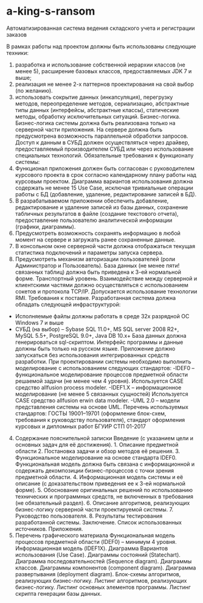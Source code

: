 # a-king-s-ransom
Автоматизированная система ведения складского учета и регистрации заказов

В рамках работы над проектом должны быть использованы следующие техники:
1)	разработка и использование собственной иерархии классов (не менее 5), расширение базовых классов, предоставляемых JDK 7 и выше;
2)	реализация не менее 2-х паттернов проектирования на свой выбор (по желанию).
3)	использовать сокрытие данных (инкапсуляция), перегрузку методов, переопределение методов, сериализацию, абстрактные типы данных (интерфейсы, абстрактные классы), статические методы, обработку исключительных ситуаций. 
Бизнес-логика. Бизнес-логика системы должна быть реализована только на серверной части приложения. На сервере должна быть предусмотрена возможность параллельной обработки запросов. Доступ к данным в СУБД должен осуществляться через драйвер, предоставляемый производителем СУБД или через использование специальных технологий. 
Обязательные требования к функционалу системы: 
1)	Функционал приложения должен быть согласован с руководителем курсового проекта в срок согласно календарному плану работы над курсовым проектом. Диаграмма вариантов использования должна содержать не менее 15 Use Case, исключая тривиальные операции работы с БД (добавление, удаление, редактирование записей в БД).
2)	В разрабатываемом приложении обеспечить добавление, редактирование и удаление записей из базы данных, сохранение табличных результатов в файле (создание текстового отчета), предоставление пользователю аналитической информации (графики, диаграммы).
3)	Предусмотреть возможность сохранять информацию в любой момент на сервере и загружать ранее сохраненные данные.
4)	В консольном окне серверной части должна отображаться текущая статистика подключений и параметры запуска сервера.
5)	Предусмотреть механизм авторизации пользователей (роли Администратор и Пользователь).
База данных (не менее пяти! связанных таблиц) должна быть приведена к 3-ей нормальной форме.
Транспортный уровень. Взаимодействие между серверной и клиентскими частями должно осуществляться с использованием сокетов и протокола TCP/IP. Допускается использование технологии RMI.
Требования к поставке. 
Разработанная система должна обладать следующей инфраструктурой:
- Исполняемые файлы должны работать в среде 32х разрядной ОС Windows 7 и выше 	
- СУБД (на выбор) – Sybase SQL 11.0+, MS SQL server 2008 R2+, MySQL 5.5+, PostgreSQL 9.0+, Java DB 10.x+
База данных должна генерироваться sql-скриптом. 
Интерфейс программы и данные должны быть только на русском языке.
Приложение должно запускаться без использования интегрированных средств разработки.
При проектировании системы необходимо выполнить моделирование с использованием следующих стандартов:
-IDEF0 – функциональное моделирование процессов предметной области решаемой задачи (не менее чем 4 уровня). Используется  CASE средство allfusion process modeler.
-IDEF1.X – информационное моделирование (не менее 5 связанных сущностей) Используется  CASE средство allfusion erwin data modeler.
-UML 2.0 – модели представления системы на основе UML.
Перечень используемых стандартов:
ГОСТЫ 19001–19701 (оформление блок-схем, требования к руководству пользователя), стандарт оформления курсовых и дипломных работ БГУИР СТП 01-2017
4. Содержание пояснительной записки
Введение (с указанием цели и основных задач для её достижения). 1. Описание предметной области 2. Постановка задачи и обзор методов её решения. 3. Функциональное моделирование на основе стандарта IDEF0. Функциональная модель должна быть связана с информационной и cодержать декомпозиции бизнес-процессов с точки зрения предметной области. 4. Информационная модель системы и её описание (с доказательством приведения ее к 3-ей нормальной форме). 5. Обоснование оригинальных решений по использованию технических и программных средств, не включенных в требования (не обязательный раздел). 6. Описание алгоритмов, реализующих бизнес-логику серверной части проектируемой системы. 7. Руководство пользователя. 8. Результаты тестирования разработанной системы. Заключение. Список использованных источников. Приложения.
5. Перечень графического материала 
Функциональная модель процессов предметной области (IDEF0) – минимум 4 уровня.  Информационная модель (IDEF1X). Диаграмма Вариантов использования (Use Case). Диаграммы состояний (Statechart). Диаграмма последовательностей (Sequence diagram). Диаграммы классов. Диаграммы компонентов (component diagram). Диаграмма развертывания (deployment diagram). Блок-схемы алгоритмов, реализующих бизнес-логику. Листинг алгоритмов, реализующих бизнес-логику. Листинг основных элементов программы. Листинг скрипта генерации базы данных.
